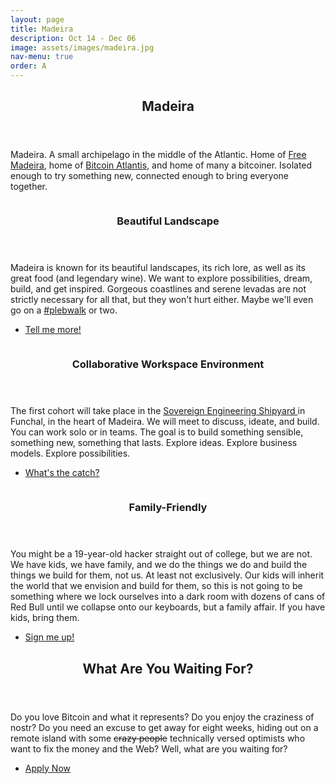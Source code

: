 ```yaml
---
layout: page
title: Madeira
description: Oct 14 - Dec 06
image: assets/images/madeira.jpg
nav-menu: true
order: A
---
```


<!-- Main -->
<div id="main">

<!-- One -->
<section id="one">
	<div class="inner">
		<header class="major">
			<h2>Madeira</h2>
		</header>
		<p>
		Madeira. A small archipelago in the middle of the Atlantic. Home of <a
		href="https://www.freemadeira.com/" target="_blank">Free Madeira</a>, home of <a
		href="https://bitcoinatlantis.com/" target="_blank">Bitcoin Atlantis</a>, and
		home of many a bitcoiner. Isolated enough to try something new, connected enough
		to bring everyone together.
		</p>
	</div>
</section>

<!-- Two -->
<section id="two" class="spotlights">
	<section>
		<img src="{% link assets/images/ontop.jpg %}" alt="" data-position="center center" />
		<div class="content">
			<div class="inner">
				<header class="major">
					<h3>Beautiful Landscape</h3>
				</header>
				<p>
				Madeira is known for its beautiful landscapes, its rich lore, as well as its
				great food (and legendary wine). We want to explore possibilities, dream, build,
				and get inspired. Gorgeous coastlines and serene levadas are not strictly
				necessary for all that, but they won't hurt either. Maybe we'll even go on a <a
				href="https://plebwalks.com/" target="_blank">#plebwalk</a> or two.
				</p>
				<ul class="actions">
					<li><a href="#cowork" class="button scrolly">Tell me more!</a></li>
				</ul>
			</div>
		</div>
	</section>
	<section>
		<img src="{% link assets/images/cowork.jpg %}" alt="" data-position="top center" />
		<div class="content">
			<div class="inner">
				<header class="major">
					<h3 id="cowork">Collaborative Workspace Environment</h3>
				</header>
				<p>
				The first cohort will take place in the <a
				href="https://www.openstreetmap.org/node/3947240594#map=19/32.65134/-16.91158"
				target="_blank"> Sovereign Engineering Shipyard </a> in Funchal, in the heart of
				Madeira. We will meet to discuss, ideate, and build. You can work solo or in
				teams. The goal is to build something sensible, something new, something that
				lasts. Explore ideas. Explore business models. Explore possibilities.
				</p>
				<ul class="actions">
					<li><a href="#family" class="button scrolly">What's the catch?</a></li>
				</ul>
			</div>
		</div>
	</section>
	<section>
		<img src="{% link assets/images/family.jpg %}" alt="" data-position="25% 25%" />
		<div class="content">
			<div class="inner">
				<header class="major">
					<h3 id="family">Family-Friendly</h3>
				</header>
				<p>
				You might be a 19-year-old hacker straight out of college, but we are not. We
				have kids, we have family, and we do the things we do and build the things we
				build for them, not us. At least not exclusively. Our kids will inherit the
				world that we envision and build for them, so this is not going to be something
				where we lock ourselves into a dark room with dozens of cans of Red Bull until
				we collapse onto our keyboards, but a family affair. If you have kids, bring
				them.
				</p>
				<ul class="actions">
					<li><a href="#apply" class="button scrolly">Sign me up!</a></li>
				</ul>
			</div>
		</div>
	</section>
</section>

<!-- Three -->
<section id="three">
	<div class="inner">
		<header class="major">
			<h2 id="apply">What Are You Waiting For?</h2>
		</header>
		<p>
		Do you love Bitcoin and what it represents? Do you enjoy the craziness of nostr?
		Do you need an excuse to get away for eight weeks, hiding out on a remote island
		with some <s>crazy people</s> technically versed optimists who want to fix the
		money and the Web? Well, what are you waiting for?
		</p>
		<ul class="actions">
			<li><a href="{{ site.typeform }}" target="_blank" class="button next">Apply Now</a></li>
		</ul>
	</div>
</section>

</div>